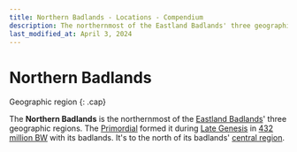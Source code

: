 ```yaml
---
title: Northern Badlands - Locations - Compendium
description: The northernmost of the Eastland Badlands' three geographic regions
last_modified_at: April 3, 2024
---
```


# Northern Badlands
Geographic region
{: .cap}

The **Northern Badlands** is the northernmost of the [Eastland Badlands](/compendium/locations/eastland-badlands/)' three geographic regions. The [Primordial](/compendium/creatures/primordial/) formed it during [Late Genesis](/compendium/events/genesis/#late-genesis) in [432 million BW](/compendium/events/genesis/#432-million-bw) with its badlands. It's to the north of its badlands' [central region](/compendium/locations/central-badlands/).